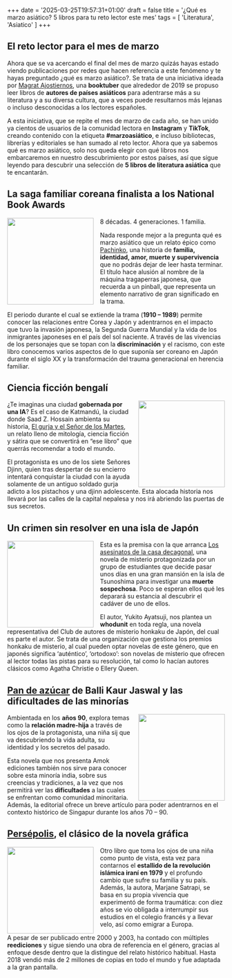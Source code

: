 +++
date = '2025-03-25T19:57:31+01:00'
draft = false
title = '¿Qué es marzo asiático? 5 libros para tu reto lector este mes'
tags = [ 'Literatura', 'Asiatico' ]
+++
## El reto lector para el mes de marzo

Ahora que se va acercando el final del mes de marzo quizás hayas estado viendo publicaciones por redes que hacen referencia a este fenómeno y te hayas preguntado ¿qué es marzo asiático?. Se trata de una iniciativa ideada por [<u>Magrat Ajostiernos</u>](https://www.youtube.com/channel/UCGaMl2kAz8wyovEScxnWwmg), una **booktuber** que alrededor de 2019 se propuso leer libros de **autores de países asiáticos** para adentrarse más a su literatura y a su diversa cultura, que a veces puede resultarnos más lejanas o incluso desconocidas a los lectores españoles.

A esta iniciativa, que se repite el mes de marzo de cada año, se han unido ya cientos de usuarios de la comunidad lectora en **Instagram** y **TikTok**, creando contenido con la etiqueta **#marzoasiático**, e incluso bibliotecas, librerías y editoriales se han sumado al reto lector. Ahora que ya sabemos qué es marzo asiático, solo nos queda elegir con qué libros nos embarcaremos en nuestro descubrimiento por estos países, así que sigue leyendo para descubrir una selección de **5 libros de literatura asiática** que te encantarán.

## La saga familiar coreana finalista a los National Book Awards

<img style="padding-right: 15px; float: left;" src="/img/pachinko.jpg" width="200">

8 décadas. 4 generaciones. 1 familia.

Nada responde mejor a la pregunta qué es marzo asiático que un relato épico como [<u>Pachinko</u>](https://www.amazon.es/Pachinko-Min-Jin-Lee/dp/8494716964), una historia de **familia, identidad, amor, muerte y supervivencia** que no podrás dejar de leer hasta terminar. El título hace alusión al nombre de la máquina tragaperras japonesa, que recuerda a un pinball, que representa un elemento narrativo de gran significado en la trama.

El periodo durante el cual se extiende la trama (**1910 – 1989**) permite conocer las relaciones entre Corea y Japón y adentrarnos en el impacto que tuvo la invasión japonesa, la Segunda Guerra Mundial y la vida de los inmigrantes japoneses en el país del sol naciente. A través de las vivencias de los personajes que se topan con la **discriminación** y el racismo, con este libro conocemos varios aspectos de lo que suponía ser coreano en Japón durante el siglo XX y la transformación del trauma generacional en herencia familiar.

## Ciencia ficción bengalí

<img style="padding-left: 15px; float: right;" src="/img/gurja.jpg" width="200">

¿Te imaginas una ciudad **gobernada por una IA**? Es el caso de Katmandú, la ciudad donde Saad Z. Hossain ambienta su historia, [<u>El gurja y el Señor de los Martes</u>](https://www.amazon.es/GURJA-SEÑOR-MARTES-OTRA-FANTASIA/dp/8412701100), un relato lleno de mitología, ciencia ficción y sátira que se convertirá en “ese libro” que querrás recomendar a todo el mundo.

El protagonista es uno de los siete Señores Djinn, quien tras despertar de su encierro intentará conquistar la ciudad con la ayuda solamente de un antiguo soldado gurja adicto a los pistachos y una djinn adolescente. Esta alocada historia nos llevará por las calles de la capital nepalesa y nos irá abriendo las puertas de sus secretos.

## Un crimen sin resolver en una isla de Japón

<img style="padding-right: 15px; float: left;" src="/img/decagonal.jpg" width="200">

Esta es la premisa con la que arranca [<u>Los asesinatos de la casa decagonal</u>](https://www.amazon.es/ASESINATOS-CASA-DECAGONAL-NOVELA-POLICIACA/dp/8412821661), una novela de misterio protagonizada por un grupo de estudiantes que decide pasar unos días en una gran mansión en la isla de Tsunoshima para investigar una **muerte sospechosa**. Poco se esperan ellos qué les deparará su estancia al descubrir el cadáver de uno de ellos.

El autor, Yukito Ayatsuji, nos plantea un **whodunit** en toda regla, una novela representativa del Club de autores de misterio honkaku de Japón, del cual es parte el autor. Se trata de una organización que gestiona los premios honkaku de misterio, al cual pueden optar novelas de este género, que en japonés significa ‘auténtico’, ‘ortodoxo’: son novelas de misterio que ofrecen al lector todas las pistas para su resolución, tal como lo hacían autores clásicos como Agatha Christie o Ellery Queen.

## [<u>**Pan de azúcar**</u>](https://www.amazon.es/Pan-azúcar-Balli-Kaur-Jaswal-ebook/dp/B0CR4LGQNY) de Balli Kaur Jaswal y las dificultades de las minorías

<img style="padding-left: 15px; float: right;" src="/img/pan.jpg" width="200">

Ambientada en los **años 90**, explora temas como la **relación madre-hija** a través de los ojos de la protagonista, una niña sij que va descubriendo la vida adulta, su identidad y los secretos del pasado.

Esta novela que nos presenta Amok ediciones también nos sirve para conocer sobre esta minoría india, sobre sus creencias y tradiciones, a la vez que nos permitirá ver las **dificultades** a las cuales se enfrentan como comunidad minoritaria. Además, la editorial ofrece un breve artículo para poder adentrarnos en el contexto histórico de Singapur durante los años 70 – 90.

## [<u>**Persépolis**</u>](https://www.amazon.es/Persépolis-Reservoir-Gráfica-Marjane-Satrapi/dp/841791014X), el clásico de la novela gráfica

<img style="padding-right: 15px; float: left;" src="/img/persepolis.jpg" width="200">

Otro libro que toma los ojos de una niña como punto de vista, esta vez para contarnos el **estallido de la revolución islámica iraní en 1979** y el profundo cambio que sufre su familia y su país. Además, la autora, Marjane Satrapi, se basa en su propia vivencia que experimentó de forma traumática: con diez años se vio obligada a interrumpir sus estudios en el colegio francés y a llevar velo, así como emigrar a Europa.

A pesar de ser publicado entre 2000 y 2003, ha contado con múltiples **reediciones** y sigue siendo una obra de referencia en el género, gracias al enfoque desde dentro que la distingue del relato histórico habitual. Hasta 2018 vendió más de 2 millones de copias en todo el mundo y fue adaptada a la gran pantalla.

